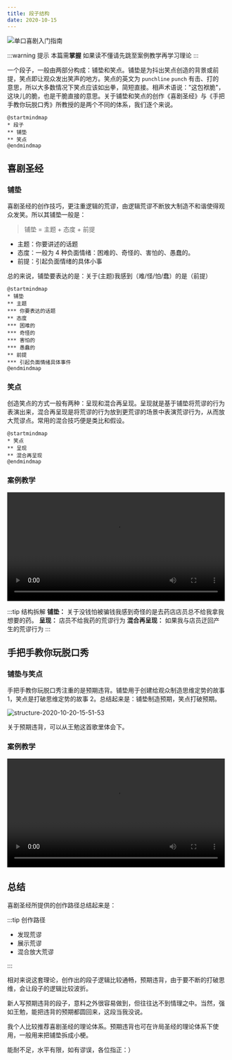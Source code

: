 ```yaml
---
title: 段子结构
date: 2020-10-15
---
```


![单口喜剧入门指南](https://img.shields.io/badge/单口喜剧入门指南-稀饭-green)

:::warning 提示
本篇需**掌握**
如果读不懂请先跳至案例教学再学习理论
:::

一个段子，一般由两部分构成：铺垫和笑点。铺垫是为抖出笑点创造的背景或前提，笑点即让观众发出笑声的地方。笑点的英文为 `punchline` `punch` 有击、打的意思，所以大多数情况下笑点应该如出拳，简短直接。相声术语说："这包袱脆"，这块儿的脆，也是干脆直接的意思。关于铺垫和笑点的创作《喜剧圣经》与《手把手教你玩脱口秀》所教授的是两个不同的体系，我们逐个来说。

```plantuml
@startmindmap
* 段子
** 铺垫
** 笑点
@endmindmap
```

## 喜剧圣经

### 铺垫

喜剧圣经的创作技巧，更注重逻辑的荒谬，由逻辑荒谬不断放大制造不和谐使得观众发笑。所以其铺垫一般是：

> 铺垫 = 主题 + 态度 + 前提

- 主题：你要讲述的话题
- 态度：一般为 4 种负面情绪：困难的、奇怪的、害怕的、愚蠢的。
- 前提：引起负面情绪的具体小事

总的来说，铺垫要表达的是：关于(主题)我感到（难/怪/怕/蠢）的是（前提）

```plantuml
@startmindmap
* 铺垫
** 主题
*** 你要表达的话题
** 态度
*** 困难的
*** 奇怪的
*** 害怕的
*** 愚蠢的
** 前提
*** 引起负面情绪具体事件
@endmindmap
```

### 笑点

创造笑点的方式一般有两种：呈现和混合再呈现。呈现就是基于铺垫将荒谬的行为表演出来，混合再呈现是将荒谬的行为放到更荒谬的场景中表演荒谬行为，从而放大荒谬点。常用的混合技巧便是类比和假设。

```plantuml
@startmindmap
* 笑点
** 呈现
** 混合再呈现
@endmindmap
```

### 案例教学

<video controls width="100%">
    <source src="https://media.xifan.fun/videos/%E4%B9%B0%E8%8D%AF-%E5%91%A8%E5%A5%87%E5%A2%A8.mp4" type="video/mp4">
</video>

:::tip 结构拆解
**铺垫：** 关于没钱怕被骗钱我感到奇怪的是去药店店员总不给我拿我想要的药。
**呈现：** 店员不给我药的荒谬行为
**混合再呈现：** 如果我与店员迂回产生的荒谬行为
:::

## 手把手教你玩脱口秀

### 铺垫与笑点

手把手教你玩脱口秀注重的是预期违背。铺垫用于创建给观众制造思维定势的故事 1，笑点是打破思维定势的故事 2。总结起来是：铺垫制造预期，笑点打破预期。

![structure-2020-10-20-15-51-53](https://images.xifan.fun/structure-2020-10-20-15-51-53.png)

关于预期违背，可以从王勉这首歌里体会下。

### 案例教学

<video controls width="100%">
    <source src="https://media.xifan.fun/videos/%E9%81%97%E6%86%BE-%E7%8E%8B%E5%8B%89.mp4" type="video/mp4">
</video>

## 总结

喜剧圣经所提供的创作路径总结起来是：

:::tip 创作路径

- 发现荒谬
- 展示荒谬
- 混合放大荒谬

:::

相对来说这套理论，创作出的段子逻辑比较通畅，预期违背，由于要不断的打破思维，会让段子的逻辑比较波折。

新人写预期违背的段子，意料之外很容易做到，但往往达不到情理之中。当然，强如王勉，能把违背的预期都圆回来，这段当我没说。

我个人比较推荐喜剧圣经的理论体系。预期违背也可在许局圣经的理论体系下使用，一般用来把铺垫拆成小梗。

能耐不足，水平有限，如有谬误，各位指正：）
